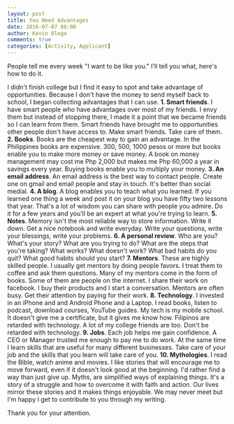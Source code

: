 ```yaml
---
layout: post
title: You Need Advantages
date: 2016-07-07 08:00
author: Kevin Olega
comments: true
categories: [Activity, Applicant]
---
```

People tell me every week "I want to be like you." I'll tell you what, here's how to do it.

I didn't finish college but I find it easy to spot and take advantage of opportunities. Because I don't have the money to send myself back to school, I began collecting advantages that I can use.
<strong>1. Smart friends</strong>. I have smart people who have advantages over most of my friends. I envy them but instead of stopping there, I made it a point that we became friends so I can learn from them. Smart friends have brought me to opportunities other people don't have access to. Make smart friends. Take care of them.
<strong>2. Books</strong>. Books are the cheapest way to gain an advantage. In the Philippines books are expensive. 300, 500, 1000 pesos or more but books enable you to make more money or save money. A book on money management may cost me Php 2,000 but makes me Php 60,000 a year in savings every year. Buying books enable you to multiply your money.
<strong>3. An email address</strong>. An email address is the best way to contact people. Create one on gmail and email people and stay in touch. It's better than social medial.
<strong>4. A blog</strong>. A blog enables you to teach what you learned. If you learned one thing a week and post it on your blog you have fifty two lessons that year. That's a lot of wisdom you can share with people you admire. Do it for a few years and you'll be an expert at what you're trying to learn.
<strong>5. Notes</strong>. Memory isn't the most reliable way to store information. Write it down. Get a nice notebook and write everyday. Write your questions, write your blessings, write your problems.
<strong>6. A personal review</strong>. Who are you? What's your story? What are you trying to do? What are the steps that you're taking? What works? What doesn't work? What bad habits do you quit? What good habits should you start?
<strong>7. Mentors</strong>. These are highly skilled people. I usually get mentors by doing people favors. I treat them to coffee and ask them questions. Many of my mentors come in the form of books. Some of them are people on the internet. I share their work on facebook. I buy their products and I start a conversation. Mentors are often busy. Get their attention by paying for their work.
<strong>8. Technology</strong>. I invested in an iPhone and and Android Phone and a Laptop. I read books, listen to podcast, download courses, YouTube guides. My tech is my mobile school. It doesn't give me a certificate, but it gives me know how. Filipinos are retarded with technology. A lot of my college friends are too. Don't be retarded with technology.
<strong>9. Jobs</strong>. Each job helps me gain confidence. A CEO or Manager trusted me enough to pay me to do work. At the same time I learn skills that are useful for many different businesses. Take care of your job and the skills that you learn will take care of you.
<strong>10. Mythologies</strong>. I read the Bible, watch anime and movies. I like stories that will encourage me to move forward, even if it doesn't look good at the beginning. I'd rather find a way than just give up. Myths, are simplified ways of explaining things. It's a story of a struggle and how to overcome it with faith and action. Our lives mirror these stories and it makes things enjoyable.
We may never meet but I'm happy I get to contribute to you through my writing.

Thank you for your attention.
